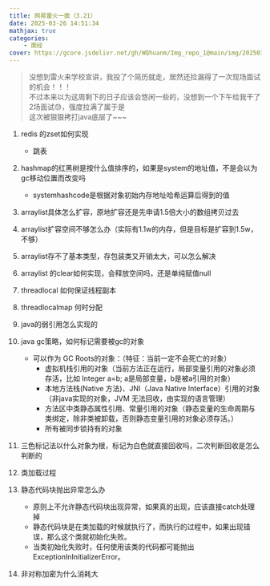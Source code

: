 ```yaml
---
title: 网易雷火一面（3.21）
date: 2025-03-26 14:51:34
mathjax: true
categories: 
    - 面经
cover: https://gcore.jsdelivr.net/gh/WQhuanm/Img_repo_1@main/img/202503112302186.png
---
```



> 没想到雷火来学校宣讲，我投了个简历就走，居然还捡漏得了一次现场面试的机会！！！  
不过本来以为这周剩下的日子应该会悠闲一些的，没想到一个下午给我干了2场面试😓，强度拉满了属于是  
这次被狠狠拷打java底层了~~~

1. redis 的zset如何实现
    + 跳表

1. hashmap的红黑树是按什么值排序的，如果是system的地址值，不是会以为gc移动位置而改变吗
    + systemhashcode是根据对象初始内存地址哈希运算后得到的值

1. arraylist具体怎么扩容，原地扩容还是先申请1.5倍大小的数组拷贝过去

1. arraylist扩容空间不够怎么办（实际有1.1w的内存，但是目标是扩容到1.5w，不够）

1. arraylist存不了基本类型，存包装类又开销太大，可以怎么解决

1. arraylist 的clear如何实现，会释放空间吗，还是单纯赋值null

1. threadlocal 如何保证线程副本

1. threadlocalmap 何时分配

1. java的弱引用怎么实现的

1. java gc策略，如何标记需要被gc的对象
    + 可以作为 GC Roots的对象：（特征：当前一定不会死亡的对象）
        + 虚拟机栈引用的对象（当前方法正在运行，局部变量引用的对象必须存活，比如 Integer a=b; a是局部变量，b是被a引用的对象）
        + 本地方法栈(Native 方法)、JNI（Java Native Interface）引用的对象（非java实现的对象，JVM 无法回收，由实现的语言管理）
        + 方法区中类静态属性引用、常量引用的对象（静态变量的生命周期与类绑定，除非类被卸载，否则静态变量引用的对象必须存活。）
        + 所有被同步锁持有的对象

1. 三色标记法以什么对象为根，标记为白色就直接回收吗，二次判断回收是怎么判断的

1. 类加载过程

1. 静态代码块抛出异常怎么办
    + 原则上不允许静态代码块出现异常，如果真的出现，应该直接catch处理掉
    + 静态代码块是在类加载的时候就执行了，而执行的过程中，如果出现错误，那么这个类就初始化失败。
    + 当类初始化失败时，任何使用该类的代码都可能抛出 ExceptionInInitializerError。

1. 非对称加密为什么消耗大





